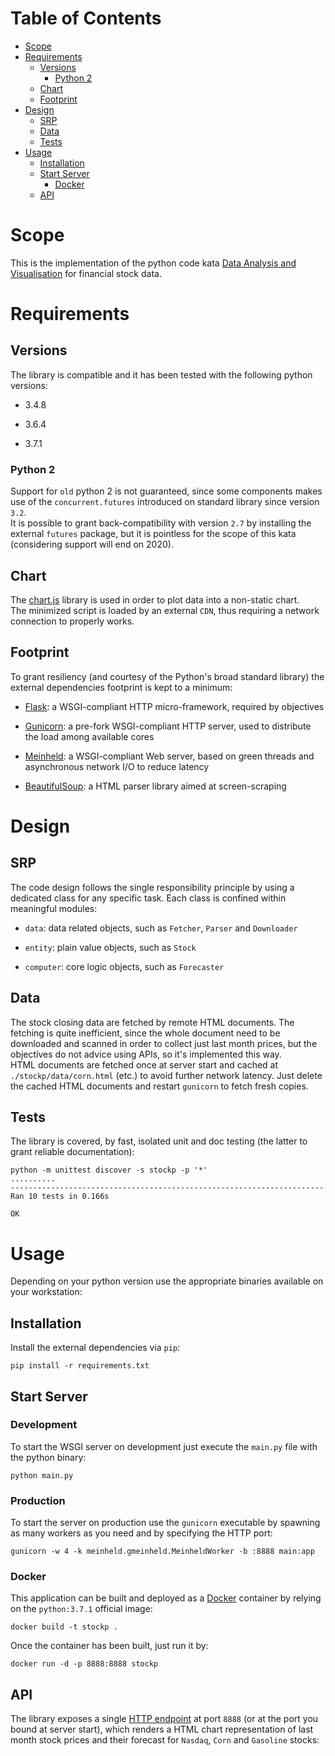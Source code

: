 # Table of Contents
* [Scope](#scope)
* [Requirements](#requirements)
  * [Versions](#versions)
    * [Python 2](#python-2)
  * [Chart](#chart)
  * [Footprint](#footprint)
* [Design](#design)
  * [SRP](#srp)
  * [Data](#data)
  * [Tests](#tests)
* [Usage](#usage)
  * [Installation](#installation)
  * [Start Server](#start-server)
    * [Docker](#docker)
  * [API](#api)

# Scope
This is the implementation of the python code kata [Data Analysis and Visualisation](https://bitbucket.org/costajob/stock_prices/src/master/OBJECTIVES.md) for financial stock data.

# Requirements

## Versions
The library is compatible and it has been tested with the following python versions:

* 3.4.8

* 3.6.4

* 3.7.1 

### Python 2
Support for `old` python 2 is not guaranteed, since some components makes use of the `concurrent.futures` introduced on standard library since version `3.2`.  
It is possible to grant back-compatibility with version `2.7` by installing the external `futures` package, but it is pointless for the scope of this kata (considering support will end on 2020).

## Chart
The [chart.js](https://www.chartjs.org/) library is used in order to plot data into a non-static chart.  
The minimized script is loaded by an external `CDN`, thus requiring a network connection to properly works.

## Footprint
To grant resiliency (and courtesy of the Python's broad standard library) the external dependencies footprint is kept to a minimum:

* [Flask](http://flask.pocoo.org/): a WSGI-compliant HTTP micro-framework, required by objectives 

* [Gunicorn](https://gunicorn.org/): a pre-fork WSGI-compliant HTTP server, used to distribute the load among available cores

* [Meinheld](http://meinheld.org/): a WSGI-compliant Web server, based on green threads and asynchronous network I/O to reduce latency

* [BeautifulSoup](https://www.crummy.com/software/BeautifulSoup/): a HTML parser library aimed at screen-scraping

# Design

## SRP
The code design follows the single responsibility principle by using a dedicated class for any specific task. Each class is confined within meaningful modules:

* `data`: data related objects, such as `Fetcher`, `Parser` and `Downloader`

* `entity`: plain value objects, such as `Stock`

* `computer`: core logic objects, such as `Forecaster`

## Data
The stock closing data are fetched by remote HTML documents. The fetching is quite inefficient, since the whole document need to be downloaded and scanned in order to collect just last month prices, but the objectives do not advice using APIs, so it's implemented this way.  
HTML documents are fetched once at server start and cached at `./stockp/data/corn.html` (etc.) to avoid further network latency. Just delete the cached HTML documents and restart `gunicorn` to fetch fresh copies.

## Tests
The library is covered, by fast, isolated unit and doc testing (the latter to grant reliable documentation):
```shell
python -m unittest discover -s stockp -p '*'
..........
----------------------------------------------------------------------
Ran 10 tests in 0.166s

OK
```

# Usage
Depending on your python version use the appropriate binaries available on your workstation:

## Installation
Install the external dependencies via `pip`:
```shell
pip install -r requirements.txt
```

## Start Server

### Development
To start the WSGI server on development just execute the `main.py` file with the python binary:
```shell
python main.py
```

### Production
To start the server on production use the `gunicorn` executable by spawning as many workers as you need and by specifying the HTTP port:
```shell
gunicorn -w 4 -k meinheld.gmeinheld.MeinheldWorker -b :8888 main:app
```

### Docker
This application can be built and deployed as a [Docker](https://www.docker.com/) container by relying on the `python:3.7.1` official image:
```shell
docker build -t stockp .
```

Once the container has been built, just run it by:
```shell
docker run -d -p 8888:8888 stockp
```

## API
The library exposes a single [HTTP endpoint](http://127.0.0.1:8888/) at port `8888` (or at the port you bound at server start), which renders a HTML chart representation of last month stock prices and their forecast for `Nasdaq`, `Corn` and `Gasoline` stocks:
